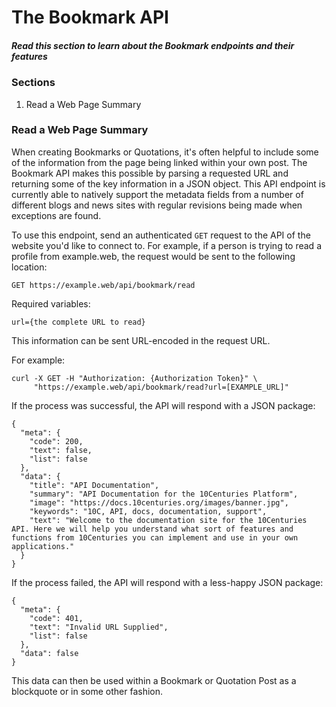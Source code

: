 # The Bookmark API

##### Read this section to learn about the Bookmark endpoints and their features

### Sections

1. Read a Web Page Summary

### Read a Web Page Summary

When creating Bookmarks or Quotations, it's often helpful to include some of the information from the page being linked within your own post. The Bookmark API makes this possible by parsing a requested URL and returning some of the key information in a JSON object. This API endpoint is currently able to natively support the metadata fields from a number of different blogs and news sites with regular revisions being made when exceptions are found.

To use this endpoint, send an authenticated `GET` request to the API of the website you'd like to connect to. For example, if a person is trying to read a profile from example.web, the request would be sent to the following location:

```
GET https://example.web/api/bookmark/read
```

Required variables:

```
url={the complete URL to read}
```

This information can be sent URL-encoded in the request URL.

For example:

```
curl -X GET -H "Authorization: {Authorization Token}" \
     "https://example.web/api/bookmark/read?url=[EXAMPLE_URL]"
```

If the process was successful, the API will respond with a JSON package:

```
{
  "meta": {
    "code": 200,
    "text": false,
    "list": false
  },
  "data": {
    "title": "API Documentation",
    "summary": "API Documentation for the 10Centuries Platform",
    "image": "https://docs.10centuries.org/images/banner.jpg",
    "keywords": "10C, API, docs, documentation, support",
    "text": "Welcome to the documentation site for the 10Centuries API. Here we will help you understand what sort of features and functions from 10Centuries you can implement and use in your own applications."
  }
}
```

If the process failed, the API will respond with a less-happy JSON package:

```
{
  "meta": {
    "code": 401,
    "text": "Invalid URL Supplied",
    "list": false
  },
  "data": false
}
```

This data can then be used within a Bookmark or Quotation Post as a blockquote or in some other fashion.